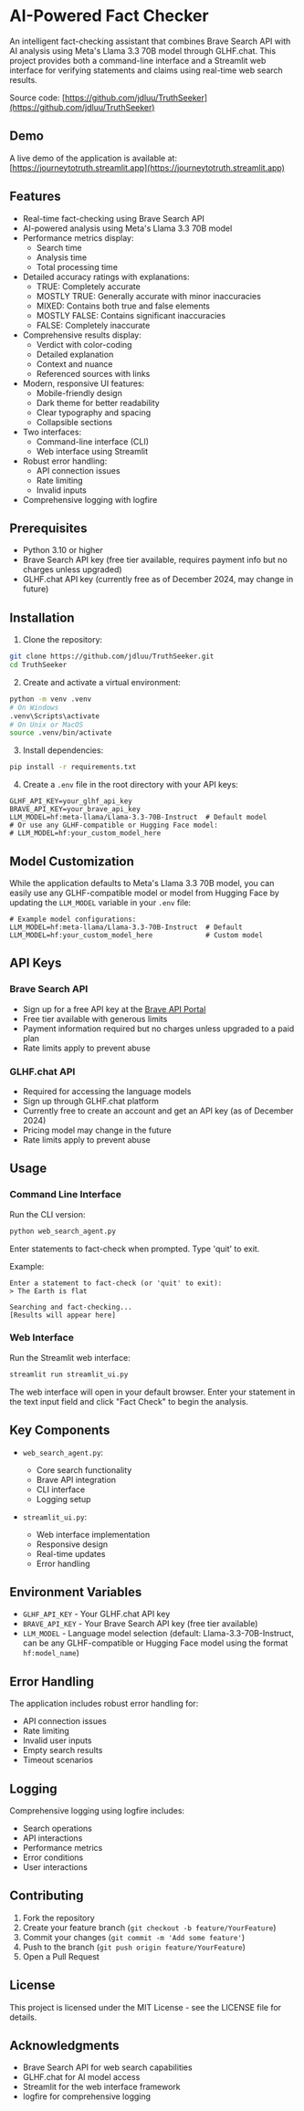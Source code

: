 # AI-Powered Fact Checker

An intelligent fact-checking assistant that combines Brave Search API with AI analysis using Meta's Llama 3.3 70B model through GLHF.chat. This project provides both a command-line interface and a Streamlit web interface for verifying statements and claims using real-time web search results.

Source code: [https://github.com/jdluu/TruthSeeker](https://github.com/jdluu/TruthSeeker)

## Demo

A live demo of the application is available at:
[https://journeytotruth.streamlit.app](https://journeytotruth.streamlit.app)

## Features

- Real-time fact-checking using Brave Search API
- AI-powered analysis using Meta's Llama 3.3 70B model
- Performance metrics display:
  - Search time
  - Analysis time
  - Total processing time
- Detailed accuracy ratings with explanations:
  - TRUE: Completely accurate
  - MOSTLY TRUE: Generally accurate with minor inaccuracies
  - MIXED: Contains both true and false elements
  - MOSTLY FALSE: Contains significant inaccuracies
  - FALSE: Completely inaccurate
- Comprehensive results display:
  - Verdict with color-coding
  - Detailed explanation
  - Context and nuance
  - Referenced sources with links
- Modern, responsive UI features:
  - Mobile-friendly design
  - Dark theme for better readability
  - Clear typography and spacing
  - Collapsible sections
- Two interfaces:
  - Command-line interface (CLI)
  - Web interface using Streamlit
- Robust error handling:
  - API connection issues
  - Rate limiting
  - Invalid inputs
- Comprehensive logging with logfire

## Prerequisites

- Python 3.10 or higher
- Brave Search API key (free tier available, requires payment info but no charges unless upgraded)
- GLHF.chat API key (currently free as of December 2024, may change in future)

## Installation

1. Clone the repository:

```bash
git clone https://github.com/jdluu/TruthSeeker.git
cd TruthSeeker
```

2. Create and activate a virtual environment:

```bash
python -m venv .venv
# On Windows
.venv\Scripts\activate
# On Unix or MacOS
source .venv/bin/activate
```

3. Install dependencies:

```bash
pip install -r requirements.txt
```

4. Create a `.env` file in the root directory with your API keys:

```env
GLHF_API_KEY=your_glhf_api_key
BRAVE_API_KEY=your_brave_api_key
LLM_MODEL=hf:meta-llama/Llama-3.3-70B-Instruct  # Default model
# Or use any GLHF-compatible or Hugging Face model:
# LLM_MODEL=hf:your_custom_model_here
```

## Model Customization

While the application defaults to Meta's Llama 3.3 70B model, you can easily use any GLHF-compatible model or model from Hugging Face by updating the `LLM_MODEL` variable in your `.env` file:

```env
# Example model configurations:
LLM_MODEL=hf:meta-llama/Llama-3.3-70B-Instruct  # Default
LLM_MODEL=hf:your_custom_model_here             # Custom model
```

## API Keys

### Brave Search API

- Sign up for a free API key at the [Brave API Portal](https://api.search.brave.com/app/signup)
- Free tier available with generous limits
- Payment information required but no charges unless upgraded to a paid plan
- Rate limits apply to prevent abuse

### GLHF.chat API

- Required for accessing the language models
- Sign up through GLHF.chat platform
- Currently free to create an account and get an API key (as of December 2024)
- Pricing model may change in the future
- Rate limits apply to prevent abuse

## Usage

### Command Line Interface

Run the CLI version:

```bash
python web_search_agent.py
```

Enter statements to fact-check when prompted. Type 'quit' to exit.

Example:

```
Enter a statement to fact-check (or 'quit' to exit):
> The Earth is flat

Searching and fact-checking...
[Results will appear here]
```

### Web Interface

Run the Streamlit web interface:

```bash
streamlit run streamlit_ui.py
```

The web interface will open in your default browser. Enter your statement in the text input field and click "Fact Check" to begin the analysis.

## Key Components

- `web_search_agent.py`:

  - Core search functionality
  - Brave API integration
  - CLI interface
  - Logging setup

- `streamlit_ui.py`:
  - Web interface implementation
  - Responsive design
  - Real-time updates
  - Error handling

## Environment Variables

- `GLHF_API_KEY` - Your GLHF.chat API key
- `BRAVE_API_KEY` - Your Brave Search API key (free tier available)
- `LLM_MODEL` - Language model selection (default: Llama-3.3-70B-Instruct, can be any GLHF-compatible or Hugging Face model using the format `hf:model_name`)

## Error Handling

The application includes robust error handling for:

- API connection issues
- Rate limiting
- Invalid user inputs
- Empty search results
- Timeout scenarios

## Logging

Comprehensive logging using logfire includes:

- Search operations
- API interactions
- Performance metrics
- Error conditions
- User interactions

## Contributing

1. Fork the repository
2. Create your feature branch (`git checkout -b feature/YourFeature`)
3. Commit your changes (`git commit -m 'Add some feature'`)
4. Push to the branch (`git push origin feature/YourFeature`)
5. Open a Pull Request

## License

This project is licensed under the MIT License - see the LICENSE file for details.

## Acknowledgments

- Brave Search API for web search capabilities
- GLHF.chat for AI model access
- Streamlit for the web interface framework
- logfire for comprehensive logging
